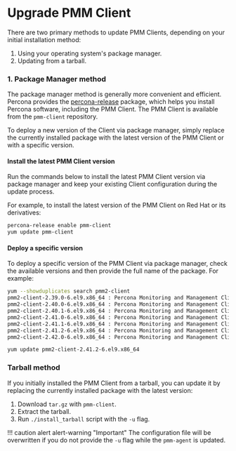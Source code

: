 # Upgrade PMM Client

There are two primary methods to update PMM Clients, depending on your initial installation method:

1. Using your operating system's package manager.
2. Updating from a tarball.

### 1. Package Manager method

The package manager method is generally more convenient and efficient. Percona provides the [percona-release](https://docs.percona.com/percona-software-repositories/installing.html) package, which helps you install Percona software, including the PMM Client. The PMM Client is available from the `pmm-client` repository.

To deploy a new version of the Client via package manager, simply replace the currently installed package with the latest version of the PMM Client or with a specific version.

#### Install the latest PMM Client version

Run the commands below to install the latest PMM Client version via package manager and keep your existing Client configuration during the update process.

For example, to install the latest version of the PMM Client on Red Hat or its derivatives:

 ```sh
 percona-release enable pmm-client
 yum update pmm-client
 ```

#### Deploy a specific version

To deploy a specific version of the PMM Client via package manager, check the available versions and then provide the full name of the package. For example:

 ```sh
 yum --showduplicates search pmm2-client
 pmm2-client-2.39.0-6.el9.x86_64 : Percona Monitoring and Management Client (pmm-agent)
 pmm2-client-2.40.0-6.el9.x86_64 : Percona Monitoring and Management Client (pmm-agent)
 pmm2-client-2.40.1-6.el9.x86_64 : Percona Monitoring and Management Client (pmm-agent)
 pmm2-client-2.41.0-6.el9.x86_64 : Percona Monitoring and Management Client (pmm-agent)
 pmm2-client-2.41.1-6.el9.x86_64 : Percona Monitoring and Management Client (pmm-agent)
 pmm2-client-2.41.2-6.el9.x86_64 : Percona Monitoring and Management Client (pmm-agent)
 pmm2-client-2.42.0-6.el9.x86_64 : Percona Monitoring and Management Client (pmm-agent)

 yum update pmm2-client-2.41.2-6.el9.x86_64
 ```

### Tarball method

If you initially installed the PMM Client from a tarball, you can update it by replacing the currently installed package with the latest version:

 1. Download `tar.gz` with `pmm-client`.
 2. Extract the tarball.
 3. Run `./install_tarball` script with the `-u` flag.

!!! caution alert alert-warning "Important"
    The configuration file will be overwritten if you do not provide the `-u` flag while the `pmm-agent` is updated.
